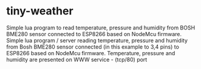 # tiny-weather
Simple lua program to read temperature, pressure and humidity from BOSH
BME280 sensor connected to ESP8266 based on NodeMcu firmware.
Simple lua program / server reading  temperature, pressure and humidity from
Bosh BME280 sensor connected (in this example to 3,4 pins) to ESP8266
based on NodeMcu firmware. Temperature, pressure and humidity are presented on
WWW service -  (tcp/80) port
